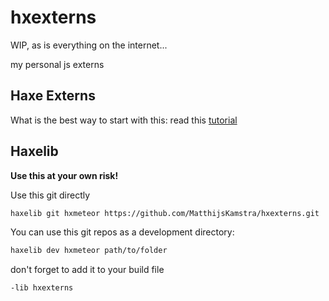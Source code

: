 # hxexterns

WIP, as is everything on the internet...

my personal js externs


## Haxe Externs

What is the best way to start with this: read this [tutorial](howto.md)



## Haxelib

__Use this at your own risk!__


Use this git directly

```bash
haxelib git hxmeteor https://github.com/MatthijsKamstra/hxexterns.git
```

You can use this git repos as a development directory:

```bash
haxelib dev hxmeteor path/to/folder
```

don't forget to add it to your build file

```bash
-lib hxexterns
```